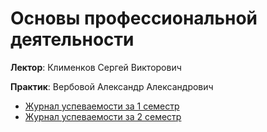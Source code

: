 # Основы профессиональной деятельности
**Лектор**: Клименков Сергей Викторович

**Практик**: Вербовой Александр Александрович 

- [Журнал успеваемости за 1 семестр](https://docs.google.com/spreadsheets/d/1Ins9LfW_h4Tg1axT9Mfl4WI24GBdcQxIhnIIoqVSHh8/edit?gid=116752381#gid=116752381)
- [Журнал успеваемости за 2 семестр](https://docs.google.com/spreadsheets/d/1Ra5R2QdahI-bz-salZJRDjXlk96A-1Jsd24vzNEBu5k/edit?gid=943680521#gid=943680521)
